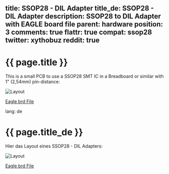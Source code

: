title: SSOP28 - DIL Adapter
title_de: SSOP28 - DIL Adapter
description: SSOP28 to DIL Adapter with EAGLE board file
parent: hardware
position: 3
comments: true
flattr: true
compat: ssop28
twitter: xythobuz
reddit: true
---

# {{ page.title }}

This is a small PCB to use a SSOP28 SMT IC in a Breadboard or similar with 1" (2,54mm) pin-distance:

![Layout][1]

[Eagle brd File][2]

 [1]: /img/ssop28.png
 [2]: /files/ssop28.brd

lang: de

# {{ page.title_de }}

Hier das Layout eines SSOP28 - DIL Adapters:

![Layout][1]

[Eagle brd File][2]

 [1]: /img/ssop28.png
 [2]: /files/ssop28.brd
